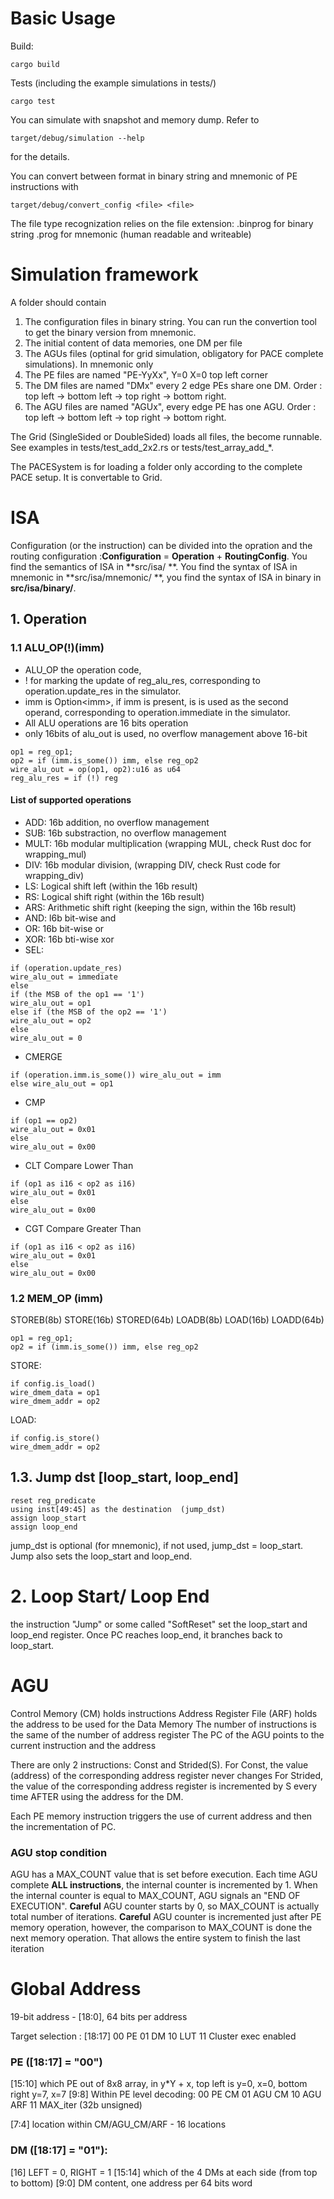 # Basic Usage
Build:
```
cargo build
```

Tests (including the example simulations in tests/)
```
cargo test
```

You can simulate with snapshot and memory dump.
Refer to
```
target/debug/simulation --help
```
for the details.

You can convert between format in binary string and mnemonic of PE instructions with
```
target/debug/convert_config <file> <file>
```
The file type recognization relies on the file extension:
.binprog for binary string
.prog for mnemonic (human readable and writeable)

# Simulation framework
A folder should contain 
1. The configuration files in binary string. You can run the convertion tool to get the binary version from mnemonic.
2. The initial content of data memories, one DM per file
3. The AGUs files (optinal for grid simulation, obligatory for PACE complete simulations). In mnemonic only
4. The PE files are named "PE-YyXx", Y=0 X=0 top left corner
5. The DM files are named "DMx" every 2 edge PEs share one DM. Order : top left -> bottom left -> top right -> bottom right.
6. The AGU files are named "AGUx", every edge PE has one AGU. Order : top left -> bottom left -> top right -> bottom right.

The Grid (SingleSided or DoubleSided) loads all files, the become runnable.
See examples in tests/test_add_2x2.rs or tests/test_array_add_*.

The PACESystem is for loading a folder only according to the complete PACE setup. It is convertable to Grid.

# ISA
Configuration (or the instruction) can be divided into the opration and the routing configuration :**Configuration** = **Operation** + **RoutingConfig**. You find the semantics of ISA in **src/isa/ **. You find the syntax of ISA in mnemonic in **src/isa/mnemonic/ **, you find the syntax of ISA in binary in **src/isa/binary/**.

## 1. Operation

### 1.1 ALU_OP(!)(imm)
- ALU_OP the operation code, 
- ! for marking the update of reg_alu_res, corresponding to operation.update_res in the simulator.
- imm is Option\<imm\>, if imm is present, is is used as the second operand, corresponding to operation.immediate in the simulator. 
- All ALU operations are 16 bits operation
- only 16bits of alu_out is used, no overflow management above 16-bit

```
op1 = reg_op1;
op2 = if (imm.is_some()) imm, else reg_op2
wire_alu_out = op(op1, op2):u16 as u64
reg_alu_res = if (!) reg
```

#### List of supported operations
- ADD: 16b addition, no overflow management
- SUB: 16b substraction, no overflow management
- MULT: 16b modular multiplication (wrapping MUL, check Rust doc for wrapping_mul)
- DIV: 16b modular division, (wrapping DIV, check Rust code for wrapping_div)
- LS: Logical shift left (within the 16b result)
- RS: Logical shift right (within the 16b result)
- ARS: Arithmetic shift right (keeping the sign, within the 16b result)
- AND: l6b bit-wise and
- OR: 16b bit-wise or
- XOR: 16b bti-wise xor
- SEL: 
``` 
if (operation.update_res)
wire_alu_out = immediate
else
if (the MSB of the op1 == '1')
wire_alu_out = op1
else if (the MSB of the op2 == '1')
wire_alu_out = op2
else 
wire_alu_out = 0
```

- CMERGE 
```
if (operation.imm.is_some()) wire_alu_out = imm
else wire_alu_out = op1
```

- CMP 
```
if (op1 == op2)
wire_alu_out = 0x01
else
wire_alu_out = 0x00
```

- CLT
Compare Lower Than
```
if (op1 as i16 < op2 as i16)
wire_alu_out = 0x01
else
wire_alu_out = 0x00
```
- CGT
Compare Greater Than
```
if (op1 as i16 < op2 as i16)
wire_alu_out = 0x01
else
wire_alu_out = 0x00
```

### 1.2 MEM_OP (imm)
STOREB(8b) STORE(16b) STORED(64b)
LOADB(8b) LOAD(16b) LOADD(64b)
```
op1 = reg_op1;
op2 = if (imm.is_some()) imm, else reg_op2
```

STORE:
```
if config.is_load()
wire_dmem_data = op1
wire_dmem_addr = op2
```

LOAD:
```
if config.is_store()
wire_dmem_addr = op2
```

## 1.3. Jump dst [loop_start, loop_end]
```
reset reg_predicate
using inst[49:45] as the destination  (jump_dst)
assign loop_start
assign loop_end
```
jump_dst is optional (for mnemonic), if not used, jump_dst = loop_start. 
Jump also sets the loop_start and loop_end.

# 2. Loop Start/ Loop End
the instruction "Jump" or some called "SoftReset" set the loop_start and loop_end register.
Once PC reaches loop_end, it branches back to loop_start.

# AGU
Control Memory (CM) holds instructions
Address Register File (ARF) holds the address to be used for the Data Memory
The number of instructions is the same of the number of address register
The PC of the AGU points to the current instruction and the address

There are only 2 instructions: Const and Strided(S).
For Const, the value (address) of the corresponding address register never changes
For Strided, the value of the corresponding address register is incremented by S every time AFTER using the address for the DM.

Each PE memory instruction triggers the use of current address and then the incrementation of PC.

### AGU stop condition
AGU has a MAX_COUNT value that is set before execution.
Each time AGU complete **ALL instructions**, the internal counter is incremented by 1.
When the internal counter is equal to MAX_COUNT, AGU signals an "END OF EXECUTION".
**Careful** AGU counter starts by 0, so MAX_COUNT is actually total number of iterations. 
**Careful** AGU counter is incremented just after PE memory operation, however, the comparison to MAX_COUNT is done the next memory operation. That allows the entire system to finish the last iteration


# Global Address
19-bit address - [18:0], 64 bits per address

Target selection : [18:17] 
00 PE
01 DM
10 LUT
11 Cluster exec enabled

### PE ([18:17] = "00")
[15:10]  which PE out of 8x8 array, in y*Y + x, top left is y=0, x=0, bottom right y=7, x=7
[9:8] Within PE level decoding:
00 PE CM
01 AGU CM
10 AGU ARF
11 MAX_iter (32b unsigned)

[7:4] location within CM/AGU_CM/ARF - 16 locations


### DM ([18:17] = "01"): 
[16] LEFT = 0, RIGHT = 1
[15:14] which of the 4 DMs at each side (from top to bottom)
[9:0] DM content, one address per 64 bits word
